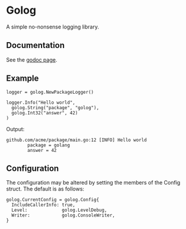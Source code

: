 # Golog

A simple no-nonsense logging library.

## Documentation

See the [godoc page](https://godoc.org/github.com/stugotech/golog).

## Example

    logger = golog.NewPackageLogger()

    logger.Info("Hello world", 
      golog.String("package", "golog"),
      golog.Int32("answer", 42)
    )

Output:

    github.com/acme/package/main.go:12 [INFO] Hello world
            package = golang
            answer = 42

## Configuration

The configuration may be altered by setting the members of the Config struct.  The default is as follows:

    golog.CurrentConfig = golog.Config{
      IncludeCallerInfo: true,
      Level:             golog.LevelDebug,
      Writer:            golog.ConsoleWriter,
    }